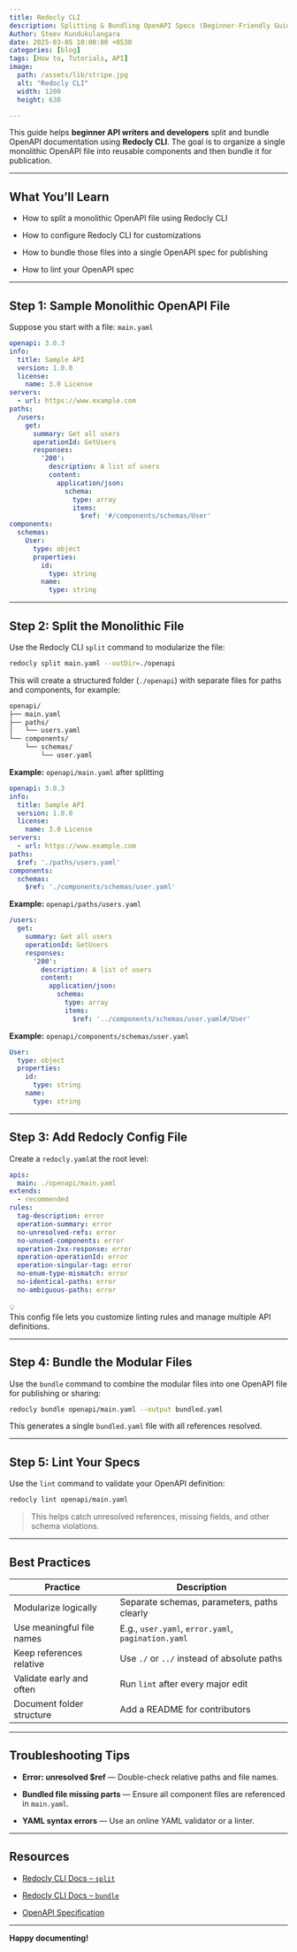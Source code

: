 ```yaml
---
title: Redocly CLI
description: Splitting & Bundling OpenAPI Specs (Beginner-Friendly Guide)
Author: Steev Kundukulangara
date: 2025-03-05 10:00:00 +0530
categories: [blog]
tags: [How to, Tutorials, API]
image:
  path: /assets/lib/stripe.jpg
  alt: "Redocly CLI"
  width: 1200
  height: 630

---
```



This guide helps **beginner API writers and developers** split and bundle OpenAPI documentation using **Redocly CLI**. The goal is to organize a single monolithic OpenAPI file into reusable components and then bundle it for publication.

---

## What You’ll Learn

* How to split a monolithic OpenAPI file using Redocly CLI
    
* How to configure Redocly CLI for customizations
    
* How to bundle those files into a single OpenAPI spec for publishing
    
* How to lint your OpenAPI spec
    

---

## Step 1: Sample Monolithic OpenAPI File

Suppose you start with a file: `main.yaml`

```yaml
openapi: 3.0.3
info:
  title: Sample API
  version: 1.0.0
  license:
    name: 3.0 License
servers:
  - url: https://www.example.com
paths:
  /users:
    get:
      summary: Get all users
      operationId: GetUsers
      responses:
        '200':
          description: A list of users
          content:
            application/json:
              schema:
                type: array
                items:
                  $ref: '#/components/schemas/User'
components:
  schemas:
    User:
      type: object
      properties:
        id:
          type: string
        name:
          type: string
```

---

## Step 2: Split the Monolithic File

Use the Redocly CLI `split` command to modularize the file:

```bash
redocly split main.yaml --outDir=./openapi
```

This will create a structured folder (`./openapi`) with separate files for paths and components, for example:

```markdown
openapi/
├── main.yaml
├── paths/
│   └── users.yaml
└── components/
    └── schemas/
        └── user.yaml
```

**Example:** `openapi/main.yaml` after splitting

```yaml
openapi: 3.0.3
info:
  title: Sample API
  version: 1.0.0
  license:
    name: 3.0 License
servers:
  - url: https://www.example.com
paths:
  $ref: './paths/users.yaml'
components:
  schemas:
    $ref: './components/schemas/user.yaml'
```

**Example:** `openapi/paths/users.yaml`

```yaml
/users:
  get:
    summary: Get all users
    operationId: GetUsers
    responses:
      '200':
        description: A list of users
        content:
          application/json:
            schema:
              type: array
              items:
                $ref: '../components/schemas/user.yaml#/User'
```

**Example:** `openapi/components/schemas/user.yaml`

```yaml
User:
  type: object
  properties:
    id:
      type: string
    name:
      type: string
```

---

## Step 3: Add Redocly Config File

Create a `redocly.yaml`at the root level:

```yaml
apis:
  main: ./openapi/main.yaml
extends:
  - recommended
rules:
  tag-description: error
  operation-summary: error
  no-unresolved-refs: error
  no-unused-components: error
  operation-2xx-response: error
  operation-operationId: error
  operation-singular-tag: error
  no-enum-type-mismatch: error
  no-identical-paths: error
  no-ambiguous-paths: error
```

<div data-node-type="callout">
<div data-node-type="callout-emoji">💡</div>
<div data-node-type="callout-text">This config file lets you customize linting rules and manage multiple API definitions.</div>
</div>

---

## Step 4: Bundle the Modular Files

Use the `bundle` command to combine the modular files into one OpenAPI file for publishing or sharing:

```bash
redocly bundle openapi/main.yaml --output bundled.yaml
```

This generates a single `bundled.yaml` file with all references resolved.

---

## Step 5: Lint Your Specs

Use the `lint` command to validate your OpenAPI definition:

```bash
redocly lint openapi/main.yaml
```

> This helps catch unresolved references, missing fields, and other schema violations.

---

## Best Practices

| **Practice** | **Description** |
| --- | --- |
| Modularize logically | Separate schemas, parameters, paths clearly |
| Use meaningful file names | E.g., `user.yaml`, `error.yaml`, `pagination.yaml` |
| Keep references relative | Use `./` or `../` instead of absolute paths |
| Validate early and often | Run `lint` after every major edit |
| Document folder structure | Add a README for contributors |

---

## Troubleshooting Tips

* **Error: unresolved $ref** — Double-check relative paths and file names.
    
* **Bundled file missing parts** — Ensure all component files are referenced in `main.yaml`.
    
* **YAML syntax errors** — Use an online YAML validator or a linter.
    

---

## Resources

* [Redocly CLI Docs – `split`](https://redocly.com/docs/cli/commands/split)
    
* [Redocly CLI Docs – `bundle`](https://redocly.com/docs/cli/commands/bundle)
    
* [OpenAPI Specification](https://spec.openapis.org/oas/latest.html)
    

---

**Happy documenting!**